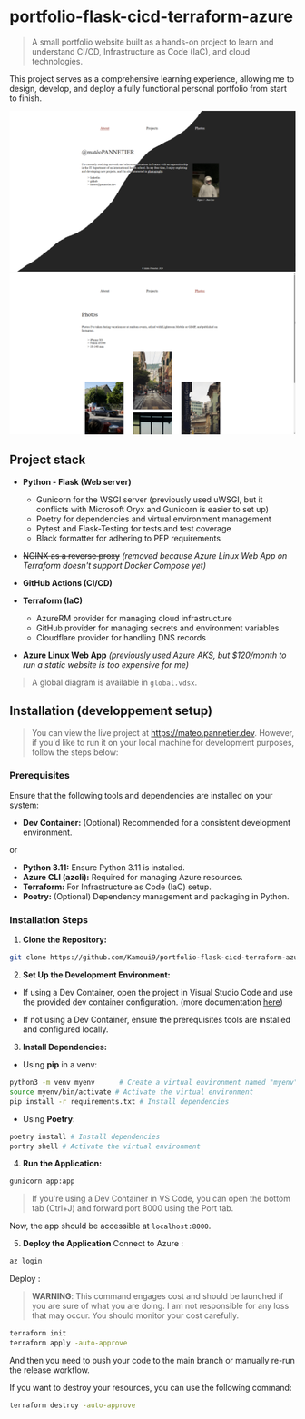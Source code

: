 # portfolio-flask-cicd-terraform-azure

> A small portfolio website built as a hands-on project to learn and understand CI/CD, Infrastructure as Code (IaC), and cloud technologies.

This project serves as a comprehensive learning experience, allowing me to design, develop, and deploy a fully functional personal portfolio from start to finish.

![/about](/static/img/readme/abouttheme.png)
![/photos](/static/img/readme/photos.png)


## Project stack

* **Python - Flask (Web server)**
    * Gunicorn for the WSGI server (previously used uWSGI, but it conflicts with Microsoft Oryx and Gunicorn is easier to set up)
    * Poetry for dependencies and virtual environment management
    * Pytest and Flask-Testing for tests and test coverage
    * Black formatter for adhering to PEP requirements
* ~~NGINX as a reverse proxy~~ *(removed because Azure Linux Web App on Terraform doesn't support Docker Compose yet)*

* **GitHub Actions (CI/CD)**
* **Terraform (IaC)**
    * AzureRM provider for managing cloud infrastructure
    * GitHub provider for managing secrets and environment variables
    * Cloudflare provider for handling DNS records

* **Azure Linux Web App** *(previously used Azure AKS, but $120/month to run a static website is too expensive for me)*

> A global diagram is available in `global.vdsx`.

## Installation (developpement setup)
> You can view the live project at https://mateo.pannetier.dev. However, if you'd like to run it on your local machine for development purposes, follow the steps below:

### Prerequisites
Ensure that the following tools and dependencies are installed on your system:

- **Dev Container:** (Optional) Recommended for a consistent development environment.

or 

- **Python 3.11:** Ensure Python 3.11 is installed.
- **Azure CLI (azcli):** Required for managing Azure resources.
- **Terraform:** For Infrastructure as Code (IaC) setup.
- **Poetry:** (Optional) Dependency management and packaging in Python.

### Installation Steps

1. **Clone the Repository:**
```bash
git clone https://github.com/Kamoui9/portfolio-flask-cicd-terraform-azure
```

2. **Set Up the Development Environment:**
- If using a Dev Container, open the project in Visual Studio Code and use the provided dev container configuration. (more documentation [here](https://code.visualstudio.com/docs/devcontainers/containers))

- If not using a Dev Container, ensure the prerequisites tools are installed and configured locally.

3. **Install Dependencies:**
* Using **pip** in a venv:

```bash
python3 -m venv myenv      # Create a virtual environment named "myenv"
source myenv/bin/activate # Activate the virtual environment
pip install -r requirements.txt # Install dependencies
```

* Using **Poetry**:
```bash
poetry install # Install dependencies
portry shell # Activate the virtual environment
```

4. **Run the Application:**
```bash
gunicorn app:app
```

> If you're using a Dev Container in VS Code, you can open the bottom tab (Ctrl+J) and forward port 8000 using the Port tab.

Now, the app should be accessible at `localhost:8000`.

5. **Deploy the Application**
Connect to Azure :
```bash
az login
```

Deploy :
> **WARNING**: This command engages cost and should be launched if you are sure of what you are doing. I am not responsible for any loss that may occur. You should monitor your cost carefully.
```bash
terraform init
terraform apply -auto-approve
```

And then you need to push your code to the main branch or manually re-run the release workflow.

If you want to destroy your resources, you can use the following command:
```bash
terraform destroy -auto-approve
```


<!-- ## Release History

* 0.0.1
    * Initial work -->